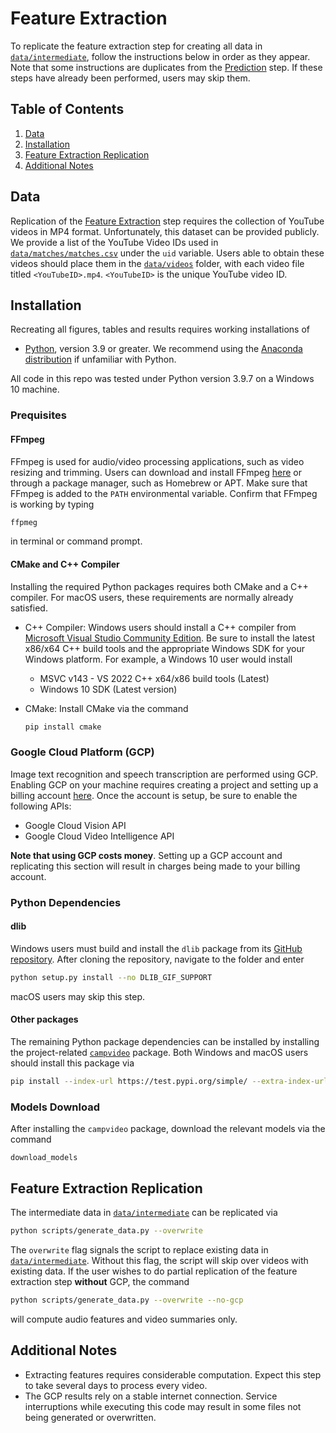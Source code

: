 # Feature Extraction
To replicate the feature extraction step for creating all data in [``data/intermediate``](``data/intermediate``), follow the instructions below in order as they appear. Note that some instructions are duplicates from the [Prediction](README-PR.md#Installation) step. If these steps have already been performed, users may skip them.

## Table of Contents
1. [Data](#Data)
2. [Installation](#Installation)
3. [Feature Extraction Replication](#Feature-Extraction-Replication)
4. [Additional Notes](#Additional-Notes)

## Data
Replication of the [Feature Extraction](#Feature-Extraction) step requires the collection of YouTube videos in MP4 format. Unfortunately, this dataset can be provided publicly. We provide a list of the YouTube Video IDs used in [``data/matches/matches.csv``](data/matches/matches.csv) under the `uid` variable. Users able to obtain these videos should place them in the [``data/videos``](data/videos) folder, with each video file titled ``<YouTubeID>.mp4``. ``<YouTubeID>`` is the unique YouTube video ID.

## Installation
Recreating all figures, tables and results requires working installations of
- [Python](https://www.python.org/downloads/), version 3.9 or greater. We recommend using the [Anaconda distribution](https://www.anaconda.com/products/distribution) if unfamiliar with Python.

All code in this repo was tested under Python version 3.9.7 on a Windows 10 machine. 

### Prequisites
#### FFmpeg
FFmpeg is used for audio/video processing applications, such as video resizing and trimming. Users can download and install FFmpeg [here](https://ffmpeg.org/download.html) or through a package manager, such as Homebrew or APT. Make sure that FFmpeg is added to the ``PATH`` environmental variable. Confirm that FFmpeg is working by typing

```sh
ffpmeg
```

in terminal or command prompt.

#### CMake and C++ Compiler
Installing the required Python packages requires both CMake and a C++ compiler. For macOS users, these requirements are normally already satisfied.
- C++ Compiler: Windows users should install a C++ compiler from [Microsoft Visual Studio Community Edition](https://visualstudio.microsoft.com/downloads/). Be sure to install the latest x86/x64 C++ build tools and the appropriate Windows SDK for your Windows platform. For example, a Windows 10 user would install
  - MSVC v143 - VS 2022 C++ x64/x86 build tools (Latest)
  - Windows 10 SDK (Latest version)
- CMake: Install CMake via the command

  ```sh
  pip install cmake
  ```

### Google Cloud Platform (GCP)
Image text recognition and speech transcription are performed using GCP. Enabling GCP on your machine requires creating a project and setting up a billing account [here](https://cloud.google.com/docs/get-started). Once the account is setup, be sure to enable the following APIs:
- Google Cloud Vision API
- Google Cloud Video Intelligence API

**Note that using GCP costs money**. Setting up a GCP account and replicating this section will result in charges being made to your billing account.

### Python Dependencies
#### dlib
Windows users must build and install the ``dlib`` package from its [GitHub repository](https://github.com/davisking/dlib). After cloning the repository, navigate to the folder and enter

```sh
python setup.py install --no DLIB_GIF_SUPPORT
```

macOS users may skip this step.

#### Other packages
The remaining Python package dependencies can be installed by installing the project-related [``campvideo``](https://test.pypi.org/project/campvideo/) package. Both Windows and macOS users should install this package via

```sh
pip install --index-url https://test.pypi.org/simple/ --extra-index-url https://pypi.org/simple campvideo
```

### Models Download
After installing the ``campvideo`` package, download the relevant models via the command

    download_models
    
## Feature Extraction Replication
The intermediate data in [``data/intermediate``](``data/intermediate``) can be replicated via

```sh
python scripts/generate_data.py --overwrite
```

The ``overwrite`` flag signals the script to replace existing data in [``data/intermediate``](``data/intermediate``). Without this flag, the script will skip over videos with existing data. If the user wishes to do partial replication of the feature extraction step **without** GCP, the command

```sh
python scripts/generate_data.py --overwrite --no-gcp
```

will compute audio features and video summaries only.

## Additional Notes
- Extracting features requires considerable computation. Expect this step to take several days to process every video.
- The GCP results rely on a stable internet connection. Service interruptions while executing this code may result in some files not being generated or overwritten.
